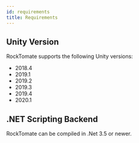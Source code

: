 ```yaml
---
id: requirements
title: Requirements
---
```


## Unity Version

RockTomate supports the following Unity versions:

* 2018.4
* 2019.1
* 2019.2
* 2019.3
* 2019.4
* 2020.1

## .NET Scripting Backend

RockTomate can be compiled in .Net 3.5 or newer.
